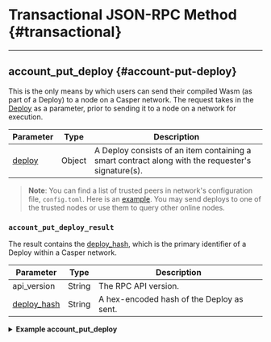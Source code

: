 # Transactional JSON-RPC Method {#transactional}

---

## account_put_deploy {#account-put-deploy}

This is the only means by which users can send their compiled Wasm (as part of a Deploy) to a node on a Casper network. The request takes in the [Deploy](../../../design/execution-semantics#execution-semantics-deploys) as a parameter, prior to sending it to a node on a network for execution.

|Parameter|Type|Description|
|---------|----|-----------|
|[deploy](../../sdkspec/types_chain#deploy)|Object|A Deploy consists of an item containing a smart contract along with the requester's signature(s).|

> **Note**: You can find a list of trusted peers in network's configuration file, `config.toml`. Here is an [example](https://github.com/casper-network/casper-node/blob/dev/resources/production/config-example.toml#L131). You may send deploys to one of the trusted nodes or use them to query other online nodes.

### `account_put_deploy_result`

The result contains the [deploy_hash](../../sdkspec/types_chain#deployhash), which is the primary identifier of a Deploy within a Casper network.

|Parameter|Type|Description|
|---------|----|-----------|
|api_version|String|The RPC API version.|
|[deploy_hash](../../sdkspec/types_chain#deployhash)|String| A hex-encoded hash of the Deploy as sent.|

<details>

<summary><b>Example account_put_deploy</b></summary>

```bash

{
          "name": "account_put_deploy_example",
          "params": [
            {
              "name": "deploy",
              "value": {
                "approvals": [
                  {
                    "signature": "012dbf03817a51794a8e19e0724884075e6d1fbec326b766ecfa6658b41f81290da85e23b24e88b1c8d9761185c961daee1adab0649912a6477bcd2e69bd91bd08",
                    "signer": "01d9bf2148748a85c89da5aad8ee0b0fc2d105fd39d41a4c796536354f0ae2900c"
                  }
                ],
                "hash": "5c9b3b099c1378aa8e4a5f07f59ff1fcdc69a83179427c7e67ae0377d94d93fa",
                "header": {
                  "account": "01d9bf2148748a85c89da5aad8ee0b0fc2d105fd39d41a4c796536354f0ae2900c",
                  "body_hash": "d53cf72d17278fd47d399013ca389c50d589352f1a12593c0b8e01872a641b50",
                  "chain_name": "casper-example",
                  "dependencies": [
                    "0101010101010101010101010101010101010101010101010101010101010101"
                  ],
                  "gas_price": 1,
                  "timestamp": "2020-11-17T00:39:24.072Z",
                  "ttl": "1h"
                },
                "payment": {
                  "StoredContractByName": {
                    "args": [
                      [
                        "amount",
                        {
                          "bytes": "e8030000",
                          "cl_type": "I32",
                          "parsed": 1000
                        }
                      ]
                    ],
                    "entry_point": "example-entry-point",
                    "name": "casper-example"
                  }
                },
                "session": {
                  "Transfer": {
                    "args": [
                      [
                        "amount",
                        {
                          "bytes": "e8030000",
                          "cl_type": "I32",
                          "parsed": 1000
                        }
                      ]
                    ]
                  }
                }
              }
            }
          ],
          "result": {
            "name": "account_put_deploy_example_result",
            "value": {
              "api_version": "1.4.4",
              "deploy_hash": "5c9b3b099c1378aa8e4a5f07f59ff1fcdc69a83179427c7e67ae0377d94d93fa"
            }
          }
        }

```

</details>